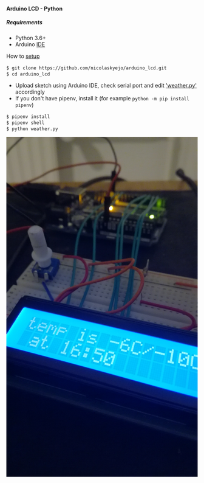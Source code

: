 #### Arduino LCD - Python
##### Requirements
* Python 3.6+
* Arduino [IDE](https://www.arduino.cc/en/Main/Software)

How to [setup](https://www.arduino.cc/en/Tutorial/LiquidCrystalSerialDisplay)


```
$ git clone https://github.com/nicolaskyejo/arduino_lcd.git
$ cd arduino_lcd
```
* Upload sketch using Arduino IDE, check serial port
and edit ['weather.py'](https://github.com/nicolaskyejo/arduino_lcd/blob/577705ea709825f2b1517a66c8e5f252e233c762/weather.py#L7)
accordingly
* If you don't have pipenv, install it (for example ``python -m pip install pipenv``)
```
$ pipenv install
$ pipenv shell
$ python weather.py
```
![outlook](uno.jpg)

